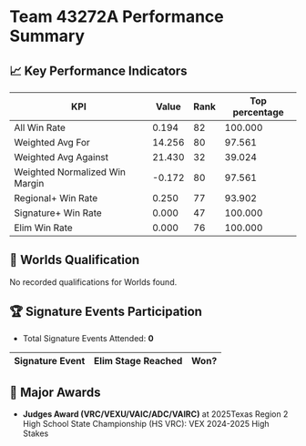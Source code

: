 # Team 43272A Performance Summary

## 📈 Key Performance Indicators
| KPI | Value | Rank | Top percentage |
| --- | ----- | ---- | ----- |
| All Win Rate | 0.194 | 82 | 100.000 |
| Weighted Avg For | 14.256 | 80 | 97.561 |
| Weighted Avg Against | 21.430 | 32 | 39.024 |
| Weighted Normalized Win Margin | -0.172 | 80 | 97.561 |
| Regional+ Win Rate | 0.250 | 77 | 93.902 |
| Signature+ Win Rate | 0.000 | 47 | 100.000 |
| Elim Win Rate | 0.000 | 76 | 100.000 |


## 🎯 Worlds Qualification
No recorded qualifications for Worlds found.

## 🏆 Signature Events Participation
- Total Signature Events Attended: **0**

| Signature Event | Elim Stage Reached | Won? |
|:----------------|:-------------------|:----|


## 🥇 Major Awards
- **Judges Award (VRC/VEXU/VAIC/ADC/VAIRC)** at 2025Texas Region 2 High School State Championship (HS VRC): VEX 2024-2025 High Stakes


